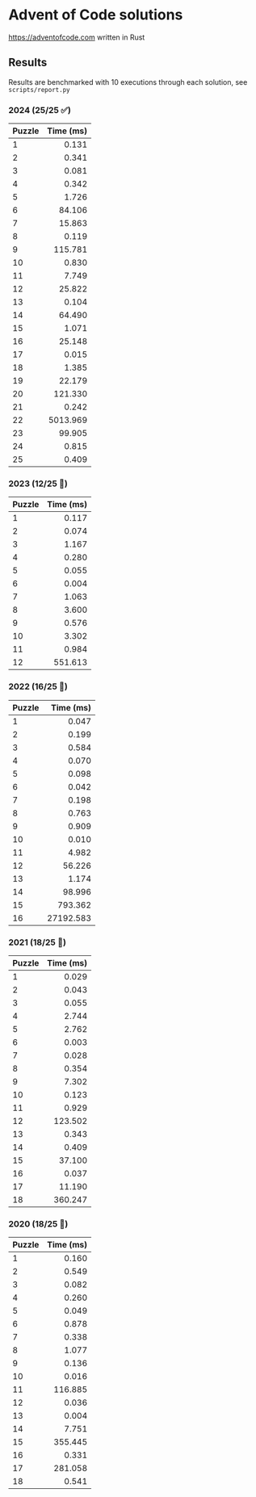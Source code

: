 # Advent of Code solutions

https://adventofcode.com written in Rust

## Results

Results are benchmarked with 10 executions through each solution, see `scripts/report.py`

### 2024 (25/25 ✅)

| Puzzle | Time (ms) |
|:---|---:|
| 1 | 0.131 |
| 2 | 0.341 |
| 3 | 0.081 |
| 4 | 0.342 |
| 5 | 1.726 |
| 6 | 84.106 |
| 7 | 15.863 |
| 8 | 0.119 |
| 9 | 115.781 |
| 10 | 0.830 |
| 11 | 7.749 |
| 12 | 25.822 |
| 13 | 0.104 |
| 14 | 64.490 |
| 15 | 1.071 |
| 16 | 25.148 |
| 17 | 0.015 |
| 18 | 1.385 |
| 19 | 22.179 |
| 20 | 121.330 |
| 21 | 0.242 |
| 22 | 5013.969 |
| 23 | 99.905 |
| 24 | 0.815 |
| 25 | 0.409 |

### 2023 (12/25 📝)

| Puzzle | Time (ms) |
|:---|---:|
| 1 | 0.117 |
| 2 | 0.074 |
| 3 | 1.167 |
| 4 | 0.280 |
| 5 | 0.055 |
| 6 | 0.004 |
| 7 | 1.063 |
| 8 | 3.600 |
| 9 | 0.576 |
| 10 | 3.302 |
| 11 | 0.984 |
| 12 | 551.613 |

### 2022 (16/25 📝)

| Puzzle | Time (ms) |
|:---|---:|
| 1 | 0.047 |
| 2 | 0.199 |
| 3 | 0.584 |
| 4 | 0.070 |
| 5 | 0.098 |
| 6 | 0.042 |
| 7 | 0.198 |
| 8 | 0.763 |
| 9 | 0.909 |
| 10 | 0.010 |
| 11 | 4.982 |
| 12 | 56.226 |
| 13 | 1.174 |
| 14 | 98.996 |
| 15 | 793.362 |
| 16 | 27192.583 |

### 2021 (18/25 📝)

| Puzzle | Time (ms) |
|:---|---:|
| 1 | 0.029 |
| 2 | 0.043 |
| 3 | 0.055 |
| 4 | 2.744 |
| 5 | 2.762 |
| 6 | 0.003 |
| 7 | 0.028 |
| 8 | 0.354 |
| 9 | 7.302 |
| 10 | 0.123 |
| 11 | 0.929 |
| 12 | 123.502 |
| 13 | 0.343 |
| 14 | 0.409 |
| 15 | 37.100 |
| 16 | 0.037 |
| 17 | 11.190 |
| 18 | 360.247 |

### 2020 (18/25 📝)

| Puzzle | Time (ms) |
|:---|---:|
| 1 | 0.160 |
| 2 | 0.549 |
| 3 | 0.082 |
| 4 | 0.260 |
| 5 | 0.049 |
| 6 | 0.878 |
| 7 | 0.338 |
| 8 | 1.077 |
| 9 | 0.136 |
| 10 | 0.016 |
| 11 | 116.885 |
| 12 | 0.036 |
| 13 | 0.004 |
| 14 | 7.751 |
| 15 | 355.445 |
| 16 | 0.331 |
| 17 | 281.058 |
| 18 | 0.541 |
